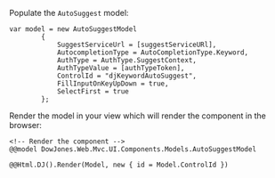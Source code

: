 ﻿
Populate the `AutoSuggest` model:

	var model = new AutoSuggestModel
            {
                SuggestServiceUrl = [suggestServiceURl],
                AutocompletionType = AutoCompletionType.Keyword,
                AuthType = AuthType.SuggestContext,
                AuthTypeValue = [authTypeToken],
                ControlId = "djKeywordAutoSuggest",
                FillInputOnKeyUpDown = true,
                SelectFirst = true
            };

Render the model in your view which will render the component in the browser:

	<!-- Render the component -->
	@@model DowJones.Web.Mvc.UI.Components.Models.AutoSuggestModel

	@@Html.DJ().Render(Model, new { id = Model.ControlId })